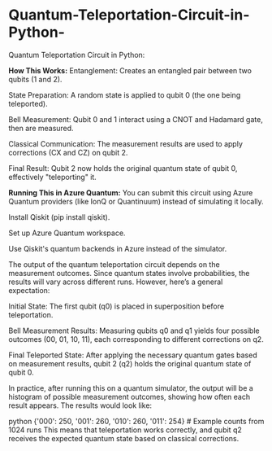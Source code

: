 # Quantum-Teleportation-Circuit-in-Python-
Quantum Teleportation Circuit in Python:


**How This Works:**
Entanglement: Creates an entangled pair between two qubits (1 and 2).

State Preparation: A random state is applied to qubit 0 (the one being teleported).

Bell Measurement: Qubit 0 and 1 interact using a CNOT and Hadamard gate, then are measured.

Classical Communication: The measurement results are used to apply corrections (CX and CZ) on qubit 2.

Final Result: Qubit 2 now holds the original quantum state of qubit 0, effectively "teleporting" it.

**Running This in Azure Quantum:**
You can submit this circuit using Azure Quantum providers (like IonQ or Quantinuum) instead of simulating it locally.

Install Qiskit (pip install qiskit).

Set up Azure Quantum workspace.

Use Qiskit's quantum backends in Azure instead of the simulator.


The output of the quantum teleportation circuit depends on the measurement outcomes. Since quantum states involve probabilities, the results will vary across different runs. However, here’s a general expectation:

Initial State: The first qubit (q0) is placed in superposition before teleportation.

Bell Measurement Results: Measuring qubits q0 and q1 yields four possible outcomes (00, 01, 10, 11), each corresponding to different corrections on q2.

Final Teleported State: After applying the necessary quantum gates based on measurement results, qubit 2 (q2) holds the original quantum state of qubit 0.

In practice, after running this on a quantum simulator, the output will be a histogram of possible measurement outcomes, showing how often each result appears. The results would look like:

python
{'000': 250, '001': 260, '010': 260, '011': 254} # Example counts from 1024 runs
This means that teleportation works correctly, and qubit q2 receives the expected quantum state based on classical corrections.

